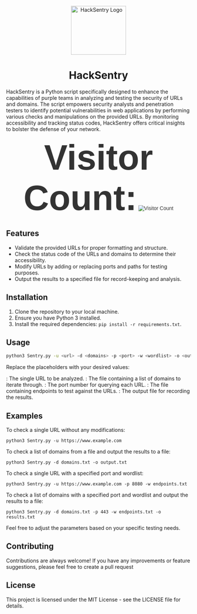 <p align="center">
  <a href="https://github.com/xsudoxx/HackSentry" rel="noopener" target="_blank"><img width="150" height="133" src="https://github.com/xsudoxx/HackSentry/assets/127046919/46b2cc1d-2ff0-4e44-ae5b-5e15f8f75f71" alt="HackSentry Logo"></a>
</p>

<h1 align="center">HackSentry</h1>

HackSentry is a Python script specifically designed to enhance the capabilities of purple teams in analyzing and testing the security of URLs and domains. The script empowers security analysts and penetration testers to identify potential vulnerabilities in web applications by performing various checks and manipulations on the provided URLs. By monitoring accessibility and tracking status codes, HackSentry offers critical insights to bolster the defense of your network.

<p align="center" style="font-family: Arial, sans-serif; color: #333;">
  <span style="font-size: 96px; font-weight: bold;">Visitor Count:</span>
  <img src="https://profile-counter.glitch.me/xsudoxx/count.svg" alt="Visitor Count" />
</p>

## Features

- Validate the provided URLs for proper formatting and structure.
- Check the status code of the URLs and domains to determine their accessibility.
- Modify URLs by adding or replacing ports and paths for testing purposes.
- Output the results to a specified file for record-keeping and analysis.

## Installation

1. Clone the repository to your local machine.
2. Ensure you have Python 3 installed.
3. Install the required dependencies: `pip install -r requirements.txt`.

## Usage

```bash
python3 Sentry.py -u <url> -d <domains> -p <port> -w <wordlist> -o <output>
```
Replace the placeholders with your desired values:

<url>: The single URL to be analyzed.
<domains>: The file containing a list of domains to iterate through.
<port>: The port number for querying each URL.
<wordlist>: The file containing endpoints to test against the URLs.
<output>: The output file for recording the results.

## Examples
To check a single URL without any modifications:
````
python3 Sentry.py -u https://www.example.com
````
To check a list of domains from a file and output the results to a file:
````
python3 Sentry.py -d domains.txt -o output.txt
````
To check a single URL with a specified port and wordlist:
````
python3 Sentry.py -u https://www.example.com -p 8080 -w endpoints.txt
````
To check a list of domains with a specified port and wordlist and output the results to a file:
````
python3 Sentry.py -d domains.txt -p 443 -w endpoints.txt -o results.txt
````
Feel free to adjust the parameters based on your specific testing needs.
## Contributing
Contributions are always welcome! If you have any improvements or feature suggestions, please feel free to create a pull request

## License
This project is licensed under the MIT License - see the LICENSE file for details.
